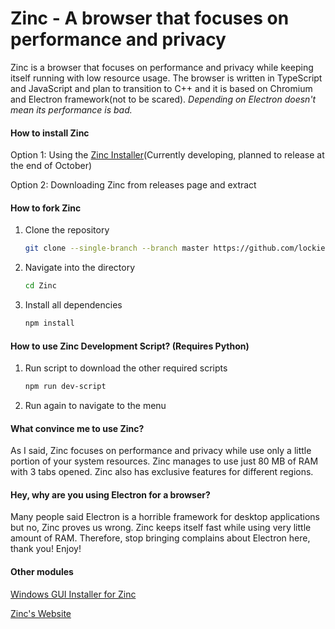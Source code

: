 # Zinc - A browser that focuses on performance and privacy



Zinc is a browser that focuses on performance and privacy while keeping itself running with low resource usage.  The browser is written in TypeScript and JavaScript and plan to transition to C++ and it is based on Chromium and Electron framework(not to be scared).  *Depending on Electron doesn't mean its performance is bad.*



#### How to install Zinc

Option 1: Using the [Zinc Installer](https://github.com/lockieluke/ZincInstaller)(Currently developing, planned to release at the end of October)

Option 2: Downloading Zinc from releases page and extract



#### How to fork Zinc

1. Clone the repository

   ```bash
   git clone --single-branch --branch master https://github.com/lockieluke/Zinc.git
   ```

2. Navigate into the directory

   ```bash
   cd Zinc
   ```

3. Install all dependencies

   ```bash
   npm install
   ```


#### How to use Zinc Development Script? (Requires Python)

1. Run script to download the other required scripts

   ```bash
   npm run dev-script
   ```

2. Run again to navigate to the menu

#### What convince me to use Zinc?

As I said, Zinc focuses on performance and privacy while use only a little portion of your system resources.  Zinc manages to use just 80 MB of RAM with 3 tabs opened.  Zinc also has exclusive features for different regions.



#### Hey, why are you using Electron for a browser?

Many people said Electron is a horrible framework for desktop applications but no, Zinc proves us wrong.  Zinc keeps itself fast while using very little amount of RAM.  Therefore, stop bringing complains about Electron here, thank you!  Enjoy!



#### Other modules

[Windows GUI Installer for Zinc](https://github.com/lockieluke/ZincInstaller)

[Zinc's Website](https://github.com/lockieluke/ZincWebsite)